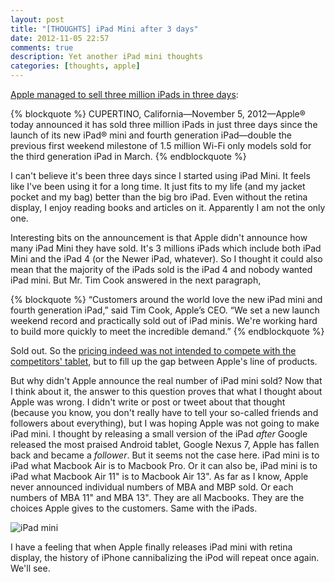 ```yaml
---
layout: post
title: "[THOUGHTS] iPad Mini after 3 days"
date: 2012-11-05 22:57
comments: true
description: Yet another iPad mini thoughts
categories: [thoughts, apple]
---
```


[Apple managed to sell three million iPads in three days](http://www.apple.com/pr/library/2012/11/05Apple-Sells-Three-Million-iPads-in-Three-Days.html):

{% blockquote %}
CUPERTINO, California—November 5, 2012—Apple® today announced it has sold three million iPads in just three days since the launch of its new iPad® mini and fourth generation iPad—double the previous first weekend milestone of 1.5 million Wi-Fi only models sold for the third generation iPad in March.
{% endblockquote %}

I can't believe it's been three days since I started using iPad Mini. It feels like I've been using it for a long time. It just fits to my life (and my jacket pocket and my bag) better than the big bro iPad. Even without the retina display, I enjoy reading books and articles on it. Apparently I am not the only one.

<!-- more -->

Interesting bits on the announcement is that Apple didn't announce how many iPad Mini they have sold. It's 3 millions iPads which include both iPad Mini and the iPad 4 (or the Newer iPad, whatever). So I thought it could also mean that the majority of the iPads sold is the iPad 4 and nobody wanted iPad mini. But Mr. Tim Cook answered in the next paragraph,

{% blockquote %}
“Customers around the world love the new iPad mini and fourth generation iPad,” said Tim Cook, Apple’s CEO. “We set a new launch weekend record and practically sold out of iPad minis. We're working hard to build more quickly to meet the incredible demand.” 
{% endblockquote %}

Sold out. So the [pricing indeed was not intended to compete with the competitors' tablet](http://blogs.reuters.com/felix-salmon/2012/10/24/why-apple-doesnt-care-about-its-competition/), but to fill up the gap between Apple's line of products.

But why didn't Apple announce the real number of iPad mini sold? Now that I think about it, the answer to this question proves that what I thought about Apple was wrong. I didn't write or post or tweet about that thought (because you know, you don't really have to tell your so-called friends and followers about everything), but I was hoping Apple was not going to make iPad mini. I thought by releasing a small version of the iPad *after* Google released the most praised Android tablet, Google Nexus 7, Apple has fallen back and became a *follower*. But it seems not the case here. iPad mini is to iPad what Macbook Air is to Macbook Pro. Or it can also be, iPad mini is to iPad what Macbook Air 11" is to Macbook Air 13". As far as I know, Apple never announced individual numbers of MBA and MBP sold. Or each numbers of MBA 11" and MBA 13". They are all Macbooks. They are the choices Apple gives to the customers. Same with the iPads.

![iPad mini](http://f.cl.ly/items/0C2w2H44473i1b313m2A/IMG_7552%20copy.jpg)

I have a feeling that when Apple finally releases iPad mini with retina display, the history of iPhone cannibalizing the iPod will repeat once again. We'll see.